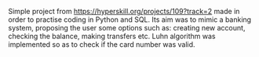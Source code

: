 Simple project from https://hyperskill.org/projects/109?track=2 made in order to practise coding in Python and SQL. Its aim was to mimic a banking system, proposing the user some options such as: creating new account, checking the balance, making transfers etc. Luhn algorithm was implemented so as to check if the card number was valid. 
